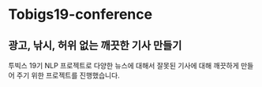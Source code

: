 # Tobigs19-conference
## 광고, 낚시, 허위 없는 깨끗한 기사 만들기

투빅스 19기 NLP 프로젝트로 다양한 뉴스에 대해서 잘못된 기사에 대해 깨끗하게 만들어 주기 위한 프로젝트를 진행했습니다.

